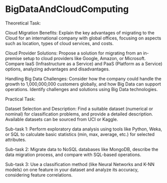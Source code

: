 # BigDataAndCloudComputing

Theoretical Task:

Cloud Migration Benefits: Explain the key advantages of migrating to the Cloud for an international company with global offices, focusing on aspects such as location, types of cloud services, and costs.

Cloud Provider Solutions: Propose a solution for migrating from an in-premise setup to cloud providers like Google, Amazon, or Microsoft. Compare IaaS (Infrastructure as a Service) and PaaS (Platform as a Service) options, analyzing advantages and disadvantages.

Handling Big Data Challenges: Consider how the company could handle the growth to 1,000,000,000 customers globally, and how Big Data can support operations. Identify challenges and solutions using Big Data technologies.

Practical Task:

Dataset Selection and Description: Find a suitable dataset (numerical or nominal) for classification problems, and provide a detailed description. Available datasets can be sourced from UCI or Kaggle.

Sub-task 1: Perform exploratory data analysis using tools like Python, Weka, or SQL to calculate basic statistics (min, max, average, etc.) for selected attributes.

Sub-task 2: Migrate data to NoSQL databases like MongoDB, describe the data migration process, and compare with SQL-based operations.

Sub-task 3: Use a classification method (like Neural Networks and K-NN models) on one feature in your dataset and analyze its accuracy, considering feature correlations.
